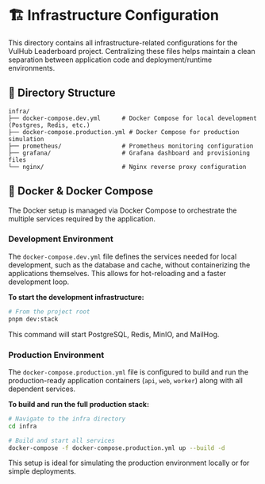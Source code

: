 # 🏗️ Infrastructure Configuration

This directory contains all infrastructure-related configurations for the VulHub Leaderboard project. Centralizing these files helps maintain a clean separation between application code and deployment/runtime environments.

## 📂 Directory Structure

```
infra/
├── docker-compose.dev.yml      # Docker Compose for local development (Postgres, Redis, etc.)
├── docker-compose.production.yml # Docker Compose for production simulation
├── prometheus/                 # Prometheus monitoring configuration
├── grafana/                    # Grafana dashboard and provisioning files
└── nginx/                      # Nginx reverse proxy configuration
```

## 🐳 Docker & Docker Compose

The Docker setup is managed via Docker Compose to orchestrate the multiple services required by the application.

### Development Environment

The `docker-compose.dev.yml` file defines the services needed for local development, such as the database and cache, without containerizing the applications themselves. This allows for hot-reloading and a faster development loop.

**To start the development infrastructure:**
```bash
# From the project root
pnpm dev:stack
```

This command will start PostgreSQL, Redis, MinIO, and MailHog.

### Production Environment

The `docker-compose.production.yml` file is configured to build and run the production-ready application containers (`api`, `web`, `worker`) along with all dependent services.

**To build and run the full production stack:**
```bash
# Navigate to the infra directory
cd infra

# Build and start all services
docker-compose -f docker-compose.production.yml up --build -d
```

This setup is ideal for simulating the production environment locally or for simple deployments.